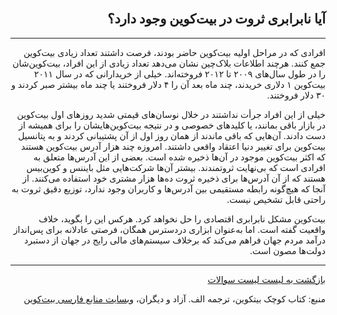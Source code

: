 <head><link rel="stylesheet" type="text/css" href="https://learnmeabitcoin.simorgh.me/assets/css/style.css">
<script src="https://code.jquery.com/jquery-1.12.4.min.js" integrity="sha256-ZosEbRLbNQzLpnKIkEdrPv7lOy9C27hHQ+Xp8a4MxAQ=" crossorigin="anonymous"></script>
<script src="https://learnmeabitcoin.simorgh.me/assets/js/respond.js"></script>    
<meta name="viewport" content="width=device-width, initial-scale=1, user-scalable=no">
</head>
<div class="wrapper"><section>
<div dir="rtl">
    <br/>
    <h2 id="19">آیا نابرابری ثروت در بیت‌کوین وجود دارد؟</h2>
    <hr/>
    <p>افرادی که در مراحل اولیه بیت‌کوین حاضر بودند، فرصت داشتند تعداد زیادی بیت‌کوین جمع کنند. هرچند اطلاعات بلاک‌چین نشان می‌دهد تعداد زیادی از این افراد، بیت‌کوین‌شان را در طول سال‌های ۲۰۰۹ تا ۲۰۱۲ فروخته‌اند. خیلی از خریدارانی که در سال ۲۰۱۱ بیت‌کوین ۱ دلاری خریدند، چند ماه بعد آن را ۴ دلار فروختند یا چند ماه بیشتر صبر کردند و ۳۰ دلار فروختند.</p>
    <p>خیلی از این افراد جرأت نداشتند در خلال نوسان‌های قیمتی شدید روزهای اول بیت‌کوین در بازار باقی بمانند، یا کلید‌های خصوصی و در نتیجه بیت‌کوین‌هایشان را برای همیشه از دست دادند. آن‌هایی که باقی ماندند از همان روز اول از آن پشتیبانی کردند و به پتانسیل بیت‌کوین برای تغییر دنیا اعتقاد واقعی داشتند. امروزه چند هزار آدرس بیت‌کوین هستند که اکثر بیت‌کوین موجود در آن‌ها ذخیره شده است. بعضی از این آدرس‌ها متعلق به  افرادی است که بی‌نهایت ثروتمندند. بیشتر آن‌ها شرکت‌هایی مثل بایننس و کوین‌بیس هستند که از آن آدرس‌ها برای ذخیره ثروت ده‌ها هزار مشتری خود استفاده می‌کنند. از آنجا که هیچ‌گونه رابطه مستقیمی بین آدرس‌ها و کاربران وجود ندارد، توزیع دقیق ثروت به راحتی قابل تشخیص نیست.</p>
    <p>بیت‌کوین مشکل نابرابری اقتصادی را حل نخواهد کرد. هرکس این را بگوید، خلاف واقعیت گفته است. اما به‌عنوان ابزاری دردسترس همگان، فرصتی عادلانه برای پس‌انداز درآمد مردم جهان فراهم می‌کند که برخلاف سیستم‌های مالی رایج در جهان از دستبرد دولت‌ها مصون است.</p>
    <hr/>
    <a href="../FAQ">بازگشت به لیست لیست سوالات</a>
    <p>منبع: کتاب کوچک بیتکوین، ترجمه الف. آزاد و دیگران، <a href="https://bitcoind.me">وبسایت منابع فارسی بیت‌کوین</a></p>
</div>
    </section></div>
